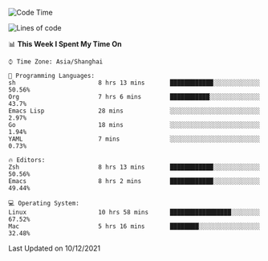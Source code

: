 <!--START_SECTION:waka-->
![Code Time](http://img.shields.io/badge/Code%20Time-473%20hrs%2021%20mins-blue)

![Lines of code](https://img.shields.io/badge/From%20Hello%20World%20I%27ve%20Written-22%20Thousand%20lines%20of%20code-blue)

📊 **This Week I Spent My Time On** 

```text
⌚︎ Time Zone: Asia/Shanghai

💬 Programming Languages: 
sh                       8 hrs 13 mins       ████████████░░░░░░░░░░░░░   50.56% 
Org                      7 hrs 6 mins        ███████████░░░░░░░░░░░░░░   43.7% 
Emacs Lisp               28 mins             ░░░░░░░░░░░░░░░░░░░░░░░░░   2.97% 
Go                       18 mins             ░░░░░░░░░░░░░░░░░░░░░░░░░   1.94% 
YAML                     7 mins              ░░░░░░░░░░░░░░░░░░░░░░░░░   0.73%

🔥 Editors: 
Zsh                      8 hrs 13 mins       ████████████░░░░░░░░░░░░░   50.56% 
Emacs                    8 hrs 2 mins        ████████████░░░░░░░░░░░░░   49.44%

💻 Operating System: 
Linux                    10 hrs 58 mins      █████████████████░░░░░░░░   67.52% 
Mac                      5 hrs 16 mins       ████████░░░░░░░░░░░░░░░░░   32.48%

```


 Last Updated on 10/12/2021
<!--END_SECTION:waka-->
